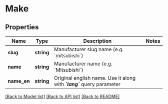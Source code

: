 # Make

## Properties
Name | Type | Description | Notes
------------ | ------------- | ------------- | -------------
**slug** | **string** | Manufacturer slug name (e.g. &#x60;mitsubishi&#x60;) | 
**name** | **string** | Manufacturer name (e.g. &#x60;Mitsubishi&#x60;) | 
**name_en** | **string** | Original english name. Use it along with _**&#x60;lang&#x60;**_ query parameter | 

[[Back to Model list]](../README.md#documentation-for-models) [[Back to API list]](../README.md#documentation-for-api-endpoints) [[Back to README]](../README.md)


